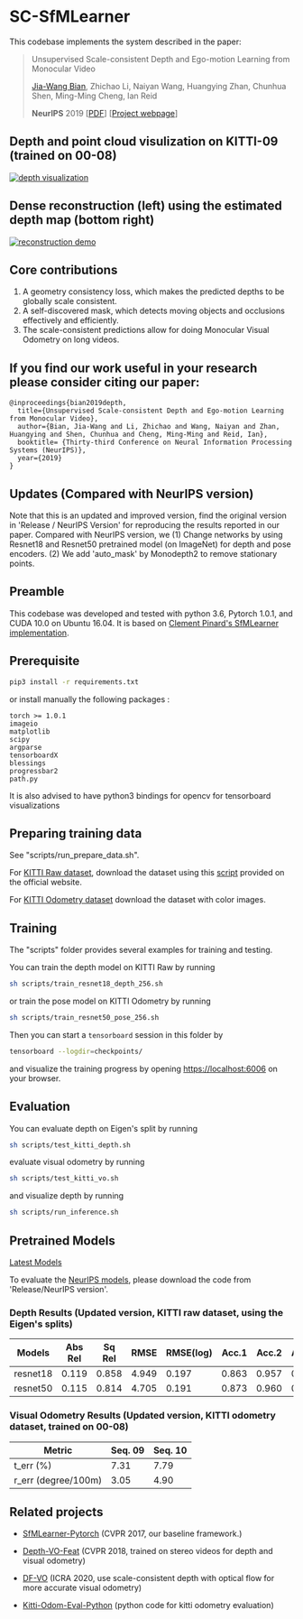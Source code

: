 # SC-SfMLearner

This codebase implements the system described in the paper:

 >Unsupervised Scale-consistent Depth and Ego-motion Learning from Monocular Video
 >
 >[Jia-Wang Bian](https://jwbian.net/), Zhichao Li, Naiyan Wang, Huangying Zhan, Chunhua Shen, Ming-Ming Cheng, Ian Reid
 >
 >**NeurIPS** 2019 [[PDF](http://papers.nips.cc/paper/8299-unsupervised-scale-consistent-depth-and-ego-motion-learning-from-monocular-video)] [[Project webpage](https://jwbian.net/sc-sfmlearner/)]

## Depth and point cloud visulization on KITTI-09 (trained on 00-08)

[![depth visualization](https://img.youtube.com/vi/OkfK3wmMnpo/0.jpg)](https://www.youtube.com/watch?v=OkfK3wmMnpo)

## Dense reconstruction (left) using the estimated depth map (bottom right)

[![reconstruction demo](https://jwbian.net/Data/reconstruction.png)](https://www.youtube.com/watch?v=i4wZr79_pD8)



## Core contributions
  1. A geometry consistency loss, which makes the predicted depths to be globally scale consistent.
  2. A self-discovered mask, which detects moving objects and occlusions effectively and efficiently.
  3. The scale-consistent predictions allow for doing Monocular Visual Odometry on long videos.



 ## If you find our work useful in your research please consider citing our paper:
 
    @inproceedings{bian2019depth,
      title={Unsupervised Scale-consistent Depth and Ego-motion Learning from Monocular Video},
      author={Bian, Jia-Wang and Li, Zhichao and Wang, Naiyan and Zhan, Huangying and Shen, Chunhua and Cheng, Ming-Ming and Reid, Ian},
      booktitle= {Thirty-third Conference on Neural Information Processing Systems (NeurIPS)},
      year={2019}
    }



## Updates (Compared with NeurIPS version)
Note that this is an updated and improved version, find the original version in 'Release / NeurIPS Version' for reproducing the results reported in our paper. Compared with NeurIPS version, we
(1) Change networks by using Resnet18 and Resnet50 pretrained model (on ImageNet) for depth and pose encoders.
(2) We add 'auto_mask' by Monodepth2 to remove stationary points.



## Preamble
This codebase was developed and tested with python 3.6, Pytorch 1.0.1, and CUDA 10.0 on Ubuntu 16.04. It is based on [Clement Pinard's SfMLearner implementation](https://github.com/ClementPinard/SfmLearner-Pytorch).



## Prerequisite

```bash
pip3 install -r requirements.txt
```

or install manually the following packages :

```
torch >= 1.0.1
imageio
matplotlib
scipy
argparse
tensorboardX
blessings
progressbar2
path.py
```

It is also advised to have python3 bindings for opencv for tensorboard visualizations


## Preparing training data

See "scripts/run_prepare_data.sh".

For [KITTI Raw dataset](http://www.cvlibs.net/datasets/kitti/raw_data.php), download the dataset using this [script](http://www.cvlibs.net/download.php?file=raw_data_downloader.zip) provided on the official website.

For [KITTI Odometry dataset](http://www.cvlibs.net/datasets/kitti/eval_odometry.php) download the dataset with color images.



## Training

The "scripts" folder provides several examples for training and testing.

You can train the depth model on KITTI Raw by running
```bash
sh scripts/train_resnet18_depth_256.sh
```
or train the pose model on KITTI Odometry by running
```bash
sh scripts/train_resnet50_pose_256.sh
```
Then you can start a `tensorboard` session in this folder by
```bash
tensorboard --logdir=checkpoints/
```
and visualize the training progress by opening [https://localhost:6006](https://localhost:6006) on your browser. 



## Evaluation

You can evaluate depth on Eigen's split by running
```bash
sh scripts/test_kitti_depth.sh
```
evaluate visual odometry by running
```bash
sh scripts/test_kitti_vo.sh
```
and visualize depth by running
```bash
sh scripts/run_inference.sh
```

## Pretrained Models

[Latest Models](https://1drv.ms/u/s!AiV6XqkxJHE2kxX_Gek5fEQvMGma?e=ZfrnbR)

To evaluate the [NeurIPS models](https://1drv.ms/u/s!AiV6XqkxJHE2kxSHVMYvo7DmGqNb?e=bg3tWg), please download the code from 'Release/NeurIPS version'.


### Depth Results (Updated version, KITTI raw dataset, using the Eigen's splits)

|   Models   | Abs Rel | Sq Rel | RMSE  | RMSE(log) | Acc.1 | Acc.2 | Acc.3 |
|------------|---------|--------|-------|-----------|-------|-------|-------|
| resnet18   | 0.119   | 0.858  | 4.949 | 0.197     | 0.863 | 0.957 | 0.981 |
| resnet50   | 0.115   | 0.814  | 4.705 | 0.191     | 0.873 | 0.960 | 0.982 |



### Visual Odometry Results (Updated version, KITTI odometry dataset, trained on 00-08)

|Metric               | Seq. 09 | Seq. 10 |
|---------------------|---------|---------|
|t_err (%)            | 7.31    | 7.79    |
|r_err (degree/100m)  | 3.05    | 4.90    | 



    
 ## Related projects
 
 * [SfMLearner-Pytorch](https://github.com/ClementPinard/SfmLearner-Pytorch) (CVPR 2017, our baseline framework.)

 * [Depth-VO-Feat](https://github.com/Huangying-Zhan/Depth-VO-Feat) (CVPR 2018, trained on stereo videos for depth and visual odometry)
 
 * [DF-VO](https://github.com/Huangying-Zhan/DF-VO) (ICRA 2020, use scale-consistent depth with optical flow for more accurate visual odometry)
 
 * [Kitti-Odom-Eval-Python](https://github.com/Huangying-Zhan/kitti-odom-eval) (python code for kitti odometry evaluation)
 
